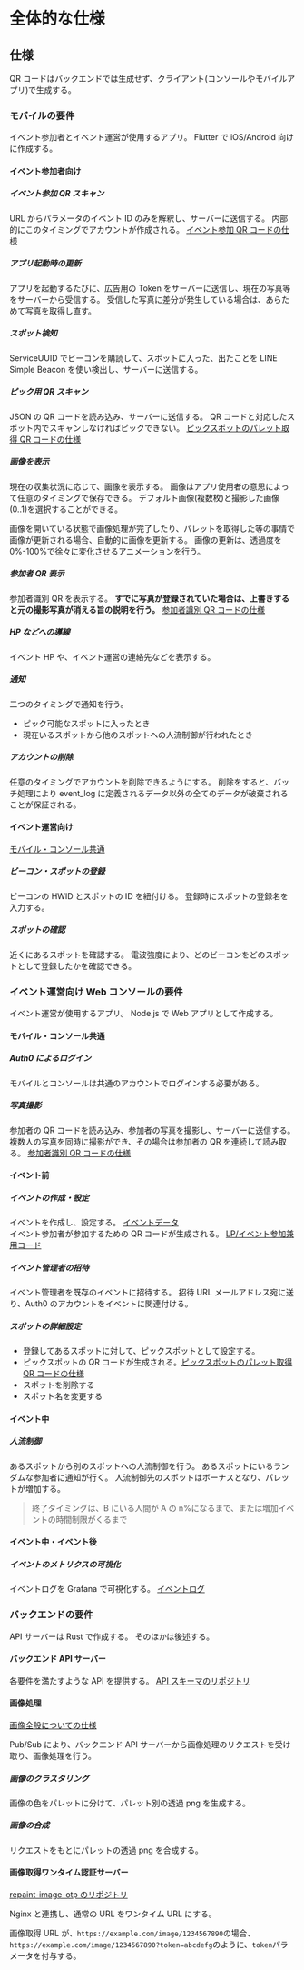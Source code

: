 # 全体的な仕様

## 仕様

QR コードはバックエンドでは生成せず、クライアント(コンソールやモバイルアプリ)で生成する。

### モバイルの要件

イベント参加者とイベント運営が使用するアプリ。
Flutter で iOS/Android 向けに作成する。

#### イベント参加者向け

##### イベント参加 QR スキャン

URL からパラメータのイベント ID のみを解釈し、サーバーに送信する。
内部的にこのタイミングでアカウントが作成される。
[イベント参加 QR コードの仕様](../system/data.md#LP/イベント参加兼用コード)

##### アプリ起動時の更新

アプリを起動するたびに、広告用の Token をサーバーに送信し、現在の写真等をサーバーから受信する。
受信した写真に差分が発生している場合は、あらためて写真を取得し直す。

##### スポット検知

ServiceUUID でビーコンを購読して、スポットに入った、出たことを LINE Simple Beacon を使い検出し、サーバーに送信する。

##### ピック用 QR スキャン

JSON の QR コードを読み込み、サーバーに送信する。
QR コードと対応したスポット内でスキャンしなければピックできない。
[ピックスポットのパレット取得 QR コードの仕様](../system/data.md#ピックスポットのパレット取得コード)

##### 画像を表示

現在の収集状況に応じて、画像を表示する。
画像はアプリ使用者の意思によって任意のタイミングで保存できる。
デフォルト画像(複数枚)と撮影した画像(0..1)を選択することができる。

画像を開いている状態で画像処理が完了したり、パレットを取得した等の事情で画像が更新される場合、自動的に画像を更新する。
画像の更新は、透過度を 0%-100%で徐々に変化させるアニメーションを行う。

##### 参加者 QR 表示

参加者識別 QR を表示する。
**すでに写真が登録されていた場合は、上書きすると元の撮影写真が消える旨の説明を行う。**
[参加者識別 QR コードの仕様](../system/data.md#参加者識別コード)

##### HP などへの導線

イベント HP や、イベント運営の連絡先などを表示する。

##### 通知

二つのタイミングで通知を行う。

- ピック可能なスポットに入ったとき
- 現在いるスポットから他のスポットへの人流制御が行われたとき

##### アカウントの削除

任意のタイミングでアカウントを削除できるようにする。
削除をすると、バッチ処理により event_log に定義されるデータ以外の全てのデータが破棄されることが保証される。

#### イベント運営向け

[モバイル・コンソール共通](#モバイル・コンソール共通)

##### ビーコン・スポットの登録

ビーコンの HWID とスポットの ID を紐付ける。
登録時にスポットの登録名を入力する。

##### スポットの確認

近くにあるスポットを確認する。
電波強度により、どのビーコンをどのスポットとして登録したかを確認できる。

### イベント運営向け Web コンソールの要件

イベント運営が使用するアプリ。
Node.js で Web アプリとして作成する。

#### モバイル・コンソール共通

##### Auth0 によるログイン

モバイルとコンソールは共通のアカウントでログインする必要がある。

##### 写真撮影

参加者の QR コードを読み込み、参加者の写真を撮影し、サーバーに送信する。
複数人の写真を同時に撮影ができ、その場合は参加者の QR を連続して読み取る。
[参加者識別 QR コードの仕様](../system/data.md#参加者識別コード)

#### イベント前

##### イベントの作成・設定

イベントを作成し、設定する。
[イベントデータ](../system/data.md#イベントデータ)  
イベント参加者が参加するための QR コードが生成される。
[LP/イベント参加兼用コード](../system/data.md#LP/イベント参加兼用コード)

##### イベント管理者の招待

イベント管理者を既存のイベントに招待する。
招待 URL メールアドレス宛に送り、Auth0 のアカウントをイベントに関連付ける。

##### スポットの詳細設定

- 登録してあるスポットに対して、ピックスポットとして設定する。
- ピックスポットの QR コードが生成される。[ピックスポットのパレット取得 QR コードの仕様](../system/data.md#ピックスポットのパレット取得コード)
- スポットを削除する
- スポット名を変更する

#### イベント中

##### 人流制御

あるスポットから別のスポットへの人流制御を行う。
あるスポットにいるランダムな参加者に通知が行く。
人流制御先のスポットはボーナスとなり、パレットが増加する。

> 終了タイミングは、B にいる人間が A の n%になるまで、または増加イベントの時間制限がくるまで

#### イベント中・イベント後

##### イベントのメトリクスの可視化

イベントログを Grafana で可視化する。
[イベントログ](../system/data.md#イベントログ)

### バックエンドの要件

API サーバーは Rust で作成する。
そのほかは後述する。

#### バックエンド API サーバー

各要件を満たすような API を提供する。
[API スキーマのリポジトリ](https://github.com/after-school-garbage-squad/repaint-schema)

#### 画像処理

[画像全般についての仕様](../system/logic/image.md)

Pub/Sub により、バックエンド API サーバーから画像処理のリクエストを受け取り、画像処理を行う。

##### 画像のクラスタリング

画像の色をパレットに分けて、パレット別の透過 png を生成する。

##### 画像の合成

リクエストをもとにパレットの透過 png を合成する。

#### 画像取得ワンタイム認証サーバー

[repaint-image-otp のリポジトリ](https://github.com/after-school-garbage-squad/repaint-image-otp)

Nginx と連携し、通常の URL をワンタイム URL にする。

画像取得 URL が、`https://example.com/image/1234567890`の場合、`https://example.com/image/1234567890?token=abcdefg`のように、`token`パラメータを付与する。
